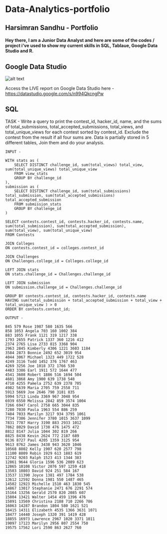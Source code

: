# Data-Analytics-portfolio

## Harsimran Sandhu - Portfolio 

#### Hey there, I am a Junior Data Analyst and here are some of the codes / project i've used to show my current skills in SQL, Tablaue, Google Data Studio and R.

## Google Data Studio

![alt text](https://i.imgur.com/rRDNxt8.png)

Access the LIVE report on Google Data Studio here - https://datastudio.google.com/s/n994QkcngPw


## SQL

TASK - Write a query to print the contest_id, hacker_id, name, and the sums of total_submissions, total_accepted_submissions, total_views, and total_unique_views for each contest sorted by contest_id. Exclude the contest from the result if all four sums are. Data is partially stored in 5 different tables, Join them and do your analysis.

```
INPUT - 

WITH stats as (
    SELECT DISTINCT challenge_id, sum(total_views) total_view, sum(total_unique_views) total_unique_view
    FROM view_stats
    GROUP BY challenge_id
),
submission as (
    SELECT DISTINCT challenge_id, sum(total_submissions) total_submission, sum(total_accepted_submissions) total_accepted_submission
    FROM submission_stats
    GROUP BY challenge_id
)

SELECT contests.contest_id, contests.hacker_id, contests.name, sum(total_submission), sum(total_accepted_submission), sum(total_view), sum(total_unique_view)
FROM Contests

JOIN Colleges
ON contests.contest_id = colleges.contest_id

JOIN Challenges
ON Challenges.college_id = Colleges.college_id

LEFT JOIN stats
ON stats.challenge_id = Challenges.challenge_id

LEFT JOIN submission
ON submission.challenge_id = Challenges.challenge_id

GROUP BY contests.contest_id, contests.hacker_id, contests.name
HAVING sum(total_submission + total_accepted_submission + total_view + total_unique_view ) > 0
ORDER BY contests.contest_id;

OUTPUT - 

845 579 Rose 1987 580 1635 566 
858 1053 Angela 703 160 1002 384 
883 1055 Frank 1121 319 1217 338 
1793 2655 Patrick 1337 360 1216 412 
2374 2765 Lisa 2733 815 3368 904 
2963 2845 Kimberly 4306 1221 3603 1184 
3584 2873 Bonnie 2492 652 3019 954 
4044 3067 Michael 1323 449 1722 528 
4249 3116 Todd 1452 376 1767 463 
4269 3256 Joe 1018 372 1766 530 
4483 3386 Earl 1911 572 1644 477 
4541 3608 Robert 1886 516 1694 504 
4601 3868 Amy 1900 639 1738 548 
4710 4255 Pamela 2752 639 2378 705 
4982 5639 Maria 2705 759 2558 711 
5913 5669 Joe 2646 790 3181 835 
5994 5713 Linda 3369 967 3048 954 
6939 6550 Melissa 2842 859 3574 1004 
7266 6947 Carol 2758 665 3044 835 
7280 7030 Paula 1963 554 886 259 
7484 7033 Marilyn 3217 934 3795 1061 
7734 7386 Jennifer 3780 1015 3637 1099 
7831 7787 Harry 3190 883 2933 1012 
7862 8029 David 1738 476 1475 472 
8812 8147 Julia 1044 302 819 266 
8825 8438 Kevin 2624 772 2187 689 
9136 8727 Paul 4205 1359 3125 954 
9613 8762 James 3438 943 3620 1046 
10568 8802 Kelly 1907 620 2577 798 
11100 8809 Robin 1929 613 1883 619 
12742 9203 Ralph 1523 413 1344 383 
12861 9644 Gloria 1596 536 2089 623 
12865 10108 Victor 2076 597 1259 418 
13503 10803 David 924 251 584 167 
13537 11390 Joyce 1381 497 1784 538 
13612 12592 Donna 1981 550 1487 465 
14502 12923 Michelle 1510 463 1830 545 
14867 13017 Stephanie 2471 676 2291 574 
15164 13256 Gerald 2570 820 2085 607 
15804 13421 Walter 1454 459 1396 476 
15891 13569 Christina 2188 710 2266 786 
16063 14287 Brandon 1804 580 1621 521 
16415 14311 Elizabeth 4535 1366 3631 1071 
18477 14440 Joseph 1320 391 1419 428 
18855 16973 Lawrence 2967 1020 3371 1011 
19097 17123 Marilyn 2956 807 2554 750 
19575 17562 Lori 2590 863 2627 760 
```

